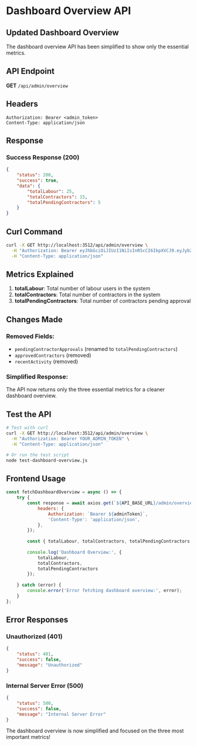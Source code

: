 # Dashboard Overview API

## Updated Dashboard Overview

The dashboard overview API has been simplified to show only the essential metrics.

## API Endpoint

**GET** `/api/admin/overview`

## Headers

```
Authorization: Bearer <admin_token>
Content-Type: application/json
```

## Response

### Success Response (200)

```json
{
    "status": 200,
    "success": true,
    "data": {
        "totalLabour": 25,
        "totalContractors": 15,
        "totalPendingContractors": 5
    }
}
```

## Curl Command

```bash
curl -X GET http://localhost:3512/api/admin/overview \
  -H "Authorization: Bearer eyJhbGciOiJIUzI1NiIsInR5cCI6IkpXVCJ9.eyJyb2xlIjoiYWRtaW4iLCJpYXQiOjE3NTQyMzk3MTcsImV4cCI6MTc1NDg0NDUxN30.GCYIV-aHp-P-kcnDGTPpe9QTbHJ3No88efzxkyjKhp8" \
  -H "Content-Type: application/json"
```

## Metrics Explained

1. **totalLabour**: Total number of labour users in the system
2. **totalContractors**: Total number of contractors in the system
3. **totalPendingContractors**: Total number of contractors pending approval

## Changes Made

### Removed Fields:
- `pendingContractorApprovals` (renamed to `totalPendingContractors`)
- `approvedContractors` (removed)
- `recentActivity` (removed)

### Simplified Response:
The API now returns only the three essential metrics for a cleaner dashboard overview.

## Test the API

```bash
# Test with curl
curl -X GET http://localhost:3512/api/admin/overview \
  -H "Authorization: Bearer YOUR_ADMIN_TOKEN" \
  -H "Content-Type: application/json"

# Or run the test script
node test-dashboard-overview.js
```

## Frontend Usage

```javascript
const fetchDashboardOverview = async () => {
    try {
        const response = await axios.get(`${API_BASE_URL}/admin/overview`, {
            headers: {
                Authorization: `Bearer ${adminToken}`,
                'Content-Type': 'application/json',
            },
        });
        
        const { totalLabour, totalContractors, totalPendingContractors } = response.data.data;
        
        console.log('Dashboard Overview:', {
            totalLabour,
            totalContractors,
            totalPendingContractors
        });
        
    } catch (error) {
        console.error('Error fetching dashboard overview:', error);
    }
};
```

## Error Responses

### Unauthorized (401)
```json
{
    "status": 401,
    "success": false,
    "message": "Unauthorized"
}
```

### Internal Server Error (500)
```json
{
    "status": 500,
    "success": false,
    "message": "Internal Server Error"
}
```

The dashboard overview is now simplified and focused on the three most important metrics! 